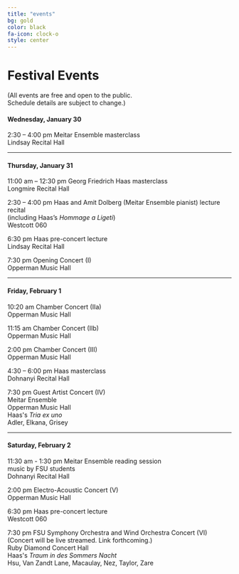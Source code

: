 ```yaml
---
title: "events"
bg: gold
color: black
fa-icon: clock-o
style: center
---
```

# Festival Events
(All events are free and open to the public.<br>Schedule details are subject to change.)

#### Wednesday, January 30
2:30 – 4:00 pm Meitar Ensemble masterclass<br />
Lindsay Recital Hall

---------------------------------------

#### Thursday, January 31
11:00 am – 12:30 pm Georg Friedrich Haas masterclass<br />
Longmire Recital Hall

2:30 – 4:00 pm Haas and Amit Dolberg (Meitar Ensemble pianist) lecture recital  
(including Haas’s *Hommage a Ligeti*)  
Westcott 060

6:30 pm Haas pre-concert lecture  
Lindsay Recital Hall

7:30 pm Opening Concert (I)  
Opperman Music Hall  
<!--
Andriessen’s *Garden of Eros*<br />
Choi, Kubík, McFerron, Nez, Primosch<br />
with Eppes Quartet, Phyllis Pancella, Hui-Ting Yang, Klaudia Szlachta
-->

---------------------------------------

#### Friday, February 1
10:20 am Chamber Concert (IIa)  
Opperman Music Hall  
<!--
Cheung, Conklin, Kramer, Spotts
-->

11:15 am Chamber Concert (IIb)  
Opperman Music Hall  
<!--
Barkley, Chua, Taylor
-->

2:00 pm Chamber Concert (III)  
Opperman Music Hall  
<!--
Andriessen, Benadon, Demos, Kilstofte, Navarro, Štochl
-->

4:30 – 6:00 pm Haas masterclass  
Dohnanyi Recital Hall

7:30 pm Guest Artist Concert (IV)  
Meitar Ensemble  
Opperman Music Hall  
Haas's *Tria ex uno*  
Adler, Elkana, Grisey
 
---------------------------------------

#### Saturday, February 2
11:30 am - 1:30 pm
Meitar Ensemble reading session  
music by FSU students  
Dohnanyi Recital Hall

2:00 pm Electro-Acoustic Concert (V)  
Opperman Music Hall  
<!--
Broening, Callender, Lillios, Koonce, Thompson
-->

6:30 pm Haas pre-concert lecture  
Westcott 060

7:30 pm FSU Symphony Orchestra and Wind Orchestra Concert (VI)  
(Concert will be live streamed. Link forthcoming.)  
Ruby Diamond Concert Hall  
Haas's *Traum in des Sommers Nacht*  
Hsu, Van Zandt Lane, Macaulay, Nez, Taylor, Zare


